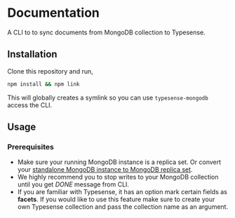 # Documentation

A CLI to to sync documents from MongoDB collection to Typesense. 

## Installation

Clone this repository and run,

```bash
npm install && npm link
```

This will globally creates a symlink so you can use `typesense-mongodb` access the CLI.

## Usage

### Prerequisites

- Make sure your running MongoDB instance is a replica set. Or convert your [standalone MongoDB instance to MongoDB replica set](https://docs.mongodb.com/manual/tutorial/convert-standalone-to-replica-set/).
- We highly recommend you to stop writes to your MongoDB collection until you get *DONE* message from CLI.
- If you are familiar with Typesense, it has an option mark certain fields as **facets**. If you would like to use this feature make sure to create your own Typesense collection and pass the collection name as an argument.